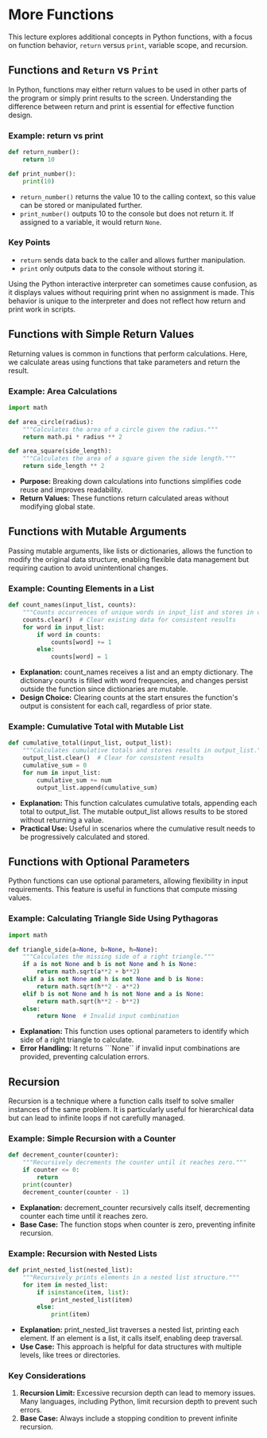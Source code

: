 # More Functions

This lecture explores additional concepts in Python functions, with a focus on function behavior, ```return``` versus ```print```, variable scope, and recursion.

## Functions and ```Return``` vs ```Print```
In Python, functions may either return values to be used in other parts of the program or simply print results to the screen. Understanding the difference between return and print is essential for effective function design.

### Example: return vs print
```python
def return_number():
    return 10

def print_number():
    print(10)
```
* ```return_number()``` returns the value 10 to the calling context, so this value can be stored or manipulated further.
* ```print_number()``` outputs 10 to the console but does not return it. If assigned to a variable, it would return ```None```.

### Key Points
* ```return``` sends data back to the caller and allows further manipulation.
* ```print``` only outputs data to the console without storing it.

Using the Python interactive interpreter can sometimes cause confusion, as it displays values without requiring print when no assignment is made. This behavior is unique to the interpreter and does not reflect how return and print work in scripts.

## Functions with Simple Return Values
Returning values is common in functions that perform calculations. Here, we calculate areas using functions that take parameters and return the result.

### Example: Area Calculations

```python
import math

def area_circle(radius):
    """Calculates the area of a circle given the radius."""
    return math.pi * radius ** 2

def area_square(side_length):
    """Calculates the area of a square given the side length."""
    return side_length ** 2
```

* **Purpose:** Breaking down calculations into functions simplifies code reuse and improves readability.
* **Return Values:** These functions return calculated areas without modifying global state.

## Functions with Mutable Arguments
Passing mutable arguments, like lists or dictionaries, allows the function to modify the original data structure, enabling flexible data management but requiring caution to avoid unintentional changes.

### Example: Counting Elements in a List
```python
def count_names(input_list, counts):
    """Counts occurrences of unique words in input_list and stores in counts dictionary."""
    counts.clear()  # Clear existing data for consistent results
    for word in input_list:
        if word in counts:
            counts[word] += 1
        else:
            counts[word] = 1
```
* **Explanation:** count_names receives a list and an empty dictionary. The dictionary counts is filled with word frequencies, and changes persist outside the function since dictionaries are mutable.
* **Design Choice:** Clearing counts at the start ensures the function's output is consistent for each call, regardless of prior state.

### Example: Cumulative Total with Mutable List
```python
def cumulative_total(input_list, output_list):
    """Calculates cumulative totals and stores results in output_list."""
    output_list.clear()  # Clear for consistent results
    cumulative_sum = 0
    for num in input_list:
        cumulative_sum += num
        output_list.append(cumulative_sum)
```

* **Explanation:** This function calculates cumulative totals, appending each total to output_list. The mutable output_list allows results to be stored without returning a value.
* **Practical Use:** Useful in scenarios where the cumulative result needs to be progressively calculated and stored.

## Functions with Optional Parameters
Python functions can use optional parameters, allowing flexibility in input requirements. This feature is useful in functions that compute missing values.

### Example: Calculating Triangle Side Using Pythagoras
```python
import math

def triangle_side(a=None, b=None, h=None):
    """Calculates the missing side of a right triangle."""
    if a is not None and b is not None and h is None:
        return math.sqrt(a**2 + b**2)
    elif a is not None and h is not None and b is None:
        return math.sqrt(h**2 - a**2)
    elif b is not None and h is not None and a is None:
        return math.sqrt(h**2 - b**2)
    else:
        return None  # Invalid input combination
```

* **Explanation:** This function uses optional parameters to identify which side of a right triangle to calculate.
* **Error Handling:** It returns ```None`` if invalid input combinations are provided, preventing calculation errors.

## Recursion
Recursion is a technique where a function calls itself to solve smaller instances of the same problem. It is particularly useful for hierarchical data but can lead to infinite loops if not carefully managed.

### Example: Simple Recursion with a Counter
```python
def decrement_counter(counter):
    """Recursively decrements the counter until it reaches zero."""
    if counter <= 0:
        return
    print(counter)
    decrement_counter(counter - 1)
```

* **Explanation:** decrement_counter recursively calls itself, decrementing counter each time until it reaches zero.
* **Base Case:** The function stops when counter is zero, preventing infinite recursion.

### Example: Recursion with Nested Lists

```python
def print_nested_list(nested_list):
    """Recursively prints elements in a nested list structure."""
    for item in nested_list:
        if isinstance(item, list):
            print_nested_list(item)
        else:
            print(item)
```

* **Explanation:** print_nested_list traverses a nested list, printing each element. If an element is a list, it calls itself, enabling deep traversal.
* **Use Case:** This approach is helpful for data structures with multiple levels, like trees or directories.

### Key Considerations
1. **Recursion Limit:** Excessive recursion depth can lead to memory issues. Many languages, including Python, limit recursion depth to prevent such errors.
1. **Base Case:** Always include a stopping condition to prevent infinite recursion.
